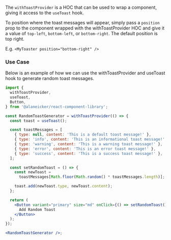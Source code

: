 The `withToastProvider` is a HOC that can be used to wrap a component, giving it access to the `useToast` hook.

To position where the toast messages will appear, simply pass a `position` prop to the component wrapped with the withToastProvider HOC and give it a value of `top-left`, `bottom-left`, or `bottom-right`. The default position is top right.

E.g. `<MyToaster position="bottom-right" />`

### Use Case

Below is an example of how we can use the withToastProvider and useToast hook to generate random toast messages.

```jsx
import {
  withToastProvider,
  useToast,
  Button,
} from '@alaneicker/react-component-library';

const RandomToastGenerator = withToastProvider(() => {
  const toast = useToast();

  const toastMessages = [
    { type: null, content: 'This is a default toast message!' },
    { type: 'info', content: 'This is an informational toast message!' },
    { type: 'warning', content: 'This is a warning toast message!' },
    { type: 'error', content: 'This is an error toast message!' },
    { type: 'success', content: 'This is a success toast message!' },
  ];

  const setRandomToast = () => {
    const newToast =
      toastMessages[Math.floor(Math.random() * toastMessages.length)];

    toast.add(newToast.type, newToast.content);
  };

  return (
    <Button variant="primary" size="md" onClick={() => setRandomToast()}>
      Add Random Toast
    </Button>
  );
});

<RandomToastGenerator />;
```
